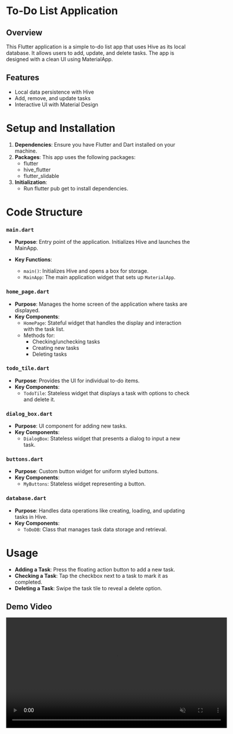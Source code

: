 # To-Do List Application

## Overview

This Flutter application is a simple to-do list app that uses Hive as its local database. It allows users to add, update, and delete tasks. The app is designed with a clean UI using MaterialApp.

## Features

- Local data persistence with Hive
- Add, remove, and update tasks
- Interactive UI with Material Design

# Setup and Installation

1. **Dependencies**: Ensure you have Flutter and Dart installed on your machine.
2. **Packages**: This app uses the following packages:
   - flutter
   - hive_flutter
   - flutter_slidable
3. **Initialization**:
   - Run flutter pub get to install dependencies.

# Code Structure

### `main.dart`

- **Purpose**: Entry point of the application. Initializes Hive and launches the MainApp.

- **Key Functions**:
  - `main()`: Initializes Hive and opens a box for storage.
  - `MainApp`: The main application widget that sets up `MaterialApp`.

### `home_page.dart`

- **Purpose**: Manages the home screen of the application where tasks are displayed.
- **Key Components**:
  - `HomePage`: Stateful widget that handles the display and interaction with the task list.
  - Methods for:
    - Checking/unchecking tasks
    - Creating new tasks
    - Deleting tasks

### `todo_tile.dart`

- **Purpose**: Provides the UI for individual to-do items.
- **Key Components**:
  - `TodoTile`: Stateless widget that displays a task with options to check and delete it.

### `dialog_box.dart`

- **Purpose**: UI component for adding new tasks.
- **Key Components**:
  - `DialogBox`: Stateless widget that presents a dialog to input a new task.

### `buttons.dart`

- **Purpose**: Custom button widget for uniform styled buttons.
- **Key Components**:
  - `MyButtons`: Stateless widget representing a button.

### `database.dart`

- **Purpose**: Handles data operations like creating, loading, and updating tasks in Hive.
- **Key Components**:
  - `ToDoDB`: Class that manages task data storage and retrieval.

# Usage

- **Adding a Task**: Press the floating action button to add a new task.
- **Checking a Task**: Tap the checkbox next to a task to mark it as completed.
- **Deleting a Task**: Swipe the task tile to reveal a delete option.

## Demo Video

<video width="600" controls autoplay loop muted>
  <source src="./lib/assets/video/ToDo_demo.mp4" type="video/mp4">
</video>
